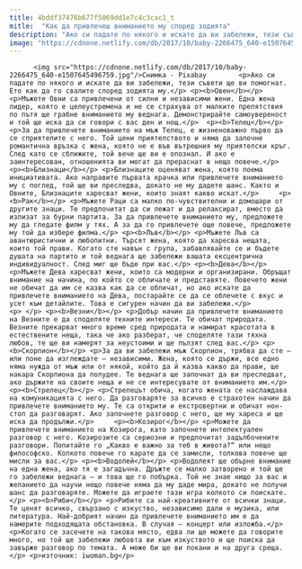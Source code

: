 ```yaml
---
title: 4bddf37476b677f5069dd1e7c4c3cac1_t
mitle:  "Как да привлечеш вниманието му според зодията"
description: "Ако си падате по някого и искате да ви забележи, тези съвети ще ви помогнат. Ето как да го свалите според зодията му. Овен Мъжете Овни са привлечени от силни и независими жени. Една жена лидер, която е целеустремена и не се страхува от малките препятствия по пътя ще грабне вниманието му веднага. Демонстрирайте самоувереност …"
image: "https://cdnone.netlify.com/db/2017/10/baby-2266475_640-e1507645496759.jpg"
---
```


          <img src="https://cdnone.netlify.com/db/2017/10/baby-2266475_640-e1507645496759.jpg"/>Снимка - Pixabay        <p>Ако си падате по някого и искате да ви забележи, тези съвети ще ви помогнат. Ето как да го свалите според зодията му.</p> <p><b>Овен</b></p>  <p>Мъжете Овни са привлечени от силни и независими жени. Една жена лидер, която е целеустремена и не се страхува от малките препятствия по пътя ще грабне вниманието му веднага. Демонстрирайте самоувереност и той ще иска да си говори с вас ден и нощ.</p>  <p><b>Телец</b></p> <p>За да привлечете вниманието на мъж Телец, е жизненоважно първо да се сприятелите с него. Той цени приятелството и няма да започне романтична връзка с жена, която не е във вътрешния му приятелски кръг. След като се сближите, той вече ще ви е опознал. И ако е заинтересован, отношенията ви могат да прераснат в нещо повече.</p> <p><b>Близнаци</b></p> <p>Близнаците оценяват жена, която поема инициативата. Ако направите първата крачка или привлечете вниманието му с поглед, той ще ви преследва, докато не му дадете шанс. Както и Овните, Близнаците харесват жени, които знаят какво искат.</p>     <p><b>Рак</b></p> <p>Мъжете Раци са малко по-чувствителни и домошари от другите знаци. Те предпочитат да си лежат и да релаксират, вместо да излизат за бурни партита. За да привлечете вниманието му, предложете му да гледате филм у тях. А за да го привлечете още повече, предложете му той да избере филма.</p> <p><b>Лъв</b></p> <p>Мъжете Лъв са авантюристични и любопитни. Търсят жена, която да харесва нещата, които той прави. Когато сте навън с група, забавлявайте се и бъдете душата на партито и той веднага ще забележи вашата ексцентрична индивидуалност. След миг ще бъде при вас.</p> <p><b>Дева</b></p> <p>Мъжете Дева харесват жени, които са модерни и организирани. Обръщат внимание на начина, по който се обличате и представяте. Повечето жени не обичат да им се казва как да се обличат, но ако искате да привлечете вниманието на Дева, постарайте се да се облечете с вкус и усет към детайлите. Това е сигурен начин да ви забележи.</p>     <p> </p> <p><b>Везни</b></p> <p>Добър начин да привлечете вниманието на Везните е да споделяте техните интереси. Те обичат природата. Везните прекарват много време сред природата и намират красотата в естествените неща, така че ако разберат, че споделяте тази тяхна любов, те ще ви намерят за неустоими и ще пълзят след вас.</p> <p><b>Скорпион</b></p> <p>За да ви забележи мъж Скорпион, трябва да сте – или поне да изглеждате – независими. Жена, която се държи, все едно няма нужда от мъж или от някой, който да й казва какво да прави, ще накара Скорпиона да полудее. Те веднага ще започнат да ви преследват, ако държите на своите неща и не се интересувате от вниманието им.</p> <p><b>Стрелец</b></p> <p>Стрелецът обича, когато жената се наслаждава на комуникацията с него. Да разговаряте за всичко е страхотен начин да привлечете вниманието му. Те са открити и екстровертни и обичат нон-стоп да разговарят. Ако започнете разговор с него, ще му хареса и ще иска да продължи.</p>     <p><b>Козирог</b></p> <p>Можете да привлечете вниманието на Козирога, като започнете интелектуален разговор с него. Козирозите са сериозни и предпочитат задълбочените разговори. Попитайте го „Какво е важно за теб в живота?“ или нещо философско. Колкото повече го карате да се замисли, толкова повече ще мисли за вас.</p> <p><b>Водолей</b></p> <p>Водолеят ще обърне внимание на една жена, ако тя е загадъчна. Дръжте се малко затворено и той ще го забележи веднага – и това ще го побърка. Той не знае нищо за вас и желанието да научи нещо повече няма да му даде мира, докато не получи шанс да разговаряте. Можете да играете тази игра колкото си поискате.</p> <p><b>Риби</b></p> <p>Рибите са най-креативните от всички знаци. Те ценят всичко, свързано с изкуство, независимо дали е музика, или литература. Най-добрият начин да привлечете вниманието им е да намерите подходящата обстановка. В случая – концерт или изложба.</p> <p>Когато се засечете на такова място, едва ли ще можете да говорите много, но той ще забележи любовта ви към изкуството и ще поиска да завърже разговор по темата. А може би ще ви покани и на друга среща.</p> <p>източник: iwoman.bg</p>        